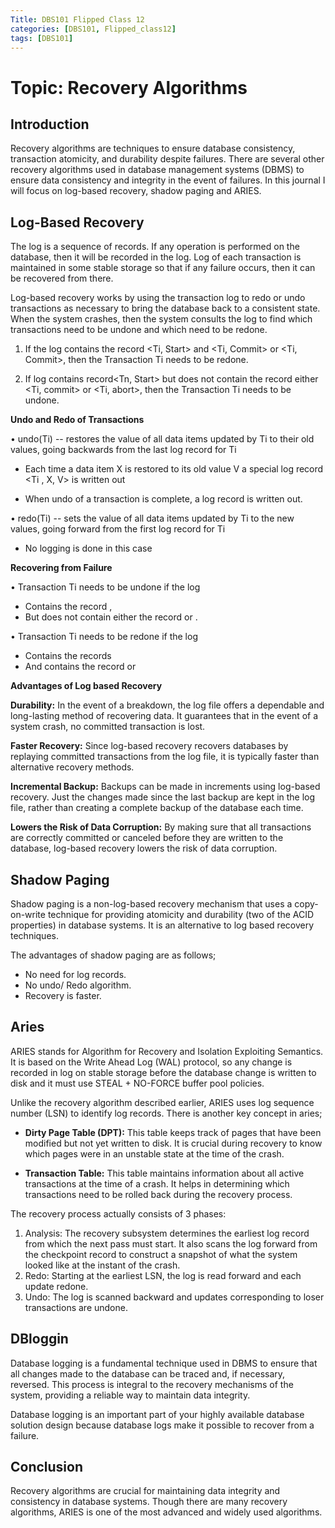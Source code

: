 ```yaml
---
Title: DBS101 Flipped Class 12
categories: [DBS101, Flipped_class12]
tags: [DBS101]
---
```


# Topic: Recovery Algorithms

## Introduction
Recovery algorithms are techniques to ensure database consistency, transaction atomicity, and durability despite failures. There are several other recovery algorithms used in database management systems (DBMS) to ensure data consistency and integrity in the event of failures. In this journal I will focus on log-based recovery, shadow paging and ARIES.

## Log-Based Recovery
The log is a sequence of records. If any operation is performed on the database, then it will be recorded in the log. Log of each transaction is maintained in some stable storage so that if any failure occurs, then it can be recovered from there.

Log-based recovery works by using the transaction log to redo or undo transactions as necessary to bring the database back to a consistent state. When the system crashes, then the system consults the log to find which transactions need to be undone and which need to be redone.

1. If the log contains the record <Ti, Start> and <Ti, Commit> or <Ti, Commit>, then the Transaction Ti needs to be redone.

2. If log contains record<Tn, Start> but does not contain the record either <Ti, commit> or <Ti, abort>, then the Transaction Ti needs to be undone.

<b>Undo and Redo of Transactions</b>

 • undo(Ti) -- restores the value of all data items updated by Ti to their old values, going backwards from the last log record for Ti

- Each time a data item X is restored to its old value V a special log record <Ti , X, V> is written out

- When undo of a transaction is complete, a log record
<Ti abort> is written out.

• redo(Ti) -- sets the value of all data items updated by Ti to the new values, going forward from the first log record for Ti 
- No logging is done in this case

<b>Recovering from Failure</b>

• Transaction Ti needs to be undone if the log
- Contains the record <Ti start>,
- But does not contain either the record <Ti commit> or <Ti abort>.

• Transaction Ti needs to be redone if the log
- Contains the records <Ti start>
- And contains the record <Ti commit> or <Ti abort>

<b>Advantages of Log based Recovery</b>

<b>Durability:</b> In the event of a breakdown, the log file offers a dependable and long-lasting method of recovering data. It guarantees that in the event of a system crash, no committed transaction is lost.

<b>Faster Recovery:</b> Since log-based recovery recovers databases by replaying committed transactions from the log file, it is typically faster than alternative recovery methods.

<b>Incremental Backup:</b> Backups can be made in increments using log-based recovery. Just the changes made since the last backup are kept in the log file, rather than creating a complete backup of the database each time.

<b>Lowers the Risk of Data Corruption:</b> By making sure that all transactions are correctly committed or canceled before they are written to the database, log-based recovery lowers the risk of data corruption.


## Shadow Paging
Shadow paging is a non-log-based recovery mechanism that uses a copy-on-write technique for providing atomicity and durability (two of the ACID properties) in database systems. It is an alternative to log based recovery techniques.

The advantages of shadow paging are as follows;
- No need for log records.
- No undo/ Redo algorithm.
- Recovery is faster.

## Aries
ARIES stands for Algorithm for Recovery and Isolation Exploiting Semantics. It is based on the Write Ahead Log (WAL) protocol, so  any change is recorded in log on stable storage before the database change is written to disk and it must use STEAL + NO-FORCE buffer pool policies. 

Unlike the recovery algorithm described earlier, ARIES uses log sequence number (LSN) to identify log records. There is another key concept in aries; 

- <b>Dirty Page Table (DPT):</b> This table keeps track of pages that have been modified but not yet written to disk. It is crucial during recovery to know which pages were in an unstable state at the time of the crash.

- <b>Transaction Table:</b> This table maintains information about all active transactions at the time of a crash. It helps in determining which transactions need to be rolled back during the recovery process.

The recovery process actually consists of 3 phases:
1. Analysis:
The recovery subsystem determines the earliest log record from which the next pass must start. It also scans the log forward from the checkpoint record to construct a snapshot of what the system looked like at the instant of the crash.
2. Redo:
Starting at the earliest LSN, the log is read forward and each update redone.
3. Undo:
The log is scanned backward and updates corresponding to loser transactions are undone.

## DBloggin
Database logging is a fundamental technique used in DBMS to ensure that all changes made to the database can be traced and, if necessary, reversed. This process is integral to the recovery mechanisms of the system, providing a reliable way to maintain data integrity. 

Database logging is an important part of your highly available database solution design because database logs make it possible to recover from a failure.

## Conclusion
Recovery algorithms are crucial for maintaining data integrity and consistency in database systems. Though there are many recovery algorithms, ARIES is one of the most advanced and widely used algorithms.
